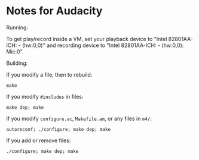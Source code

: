 Notes for Audacity
==================

Running:

To get play/record inside a VM, set your playback device to "Intel 82801AA-ICH: - (hw:0,0)" and recording device to "Intel 82801AA-ICH: - (hw:0,0): Mic:0".

Building:

If you modify a file, then to rebuild:

    make

If you modify `#includes` in files:

    make dep; make

If you modify `configure.ac`, `Makefile.am`, or any files in `m4/`:

    autoreconf; ./configure; make dep; make

If you add or remove files:

    ./configure; make dep; make
